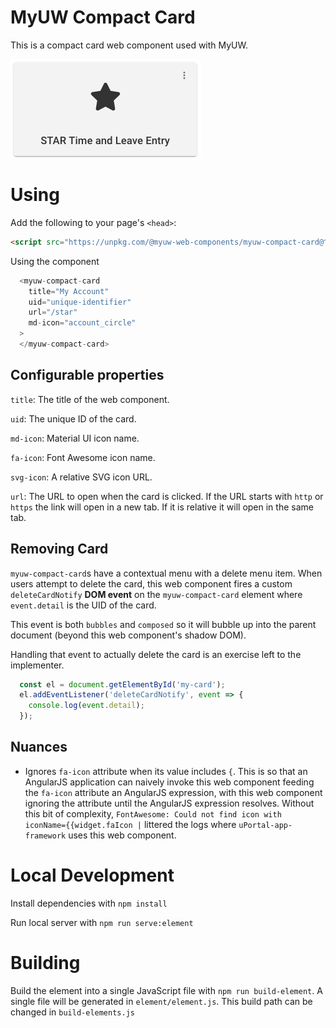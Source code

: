# MyUW Compact Card
This is a compact card web component used with MyUW.

![Screenshot showing an example of a compact card](compact-card.png "Compact Card")

# Using

Add the following to your page's `<head>`:
```html
<script src="https://unpkg.com/@myuw-web-components/myuw-compact-card@^1"></script>
```

Using the component 
```javascript
  <myuw-compact-card
    title="My Account"
    uid="unique-identifier"
    url="/star"
    md-icon="account_circle"
  >
  </myuw-compact-card>
```

## Configurable properties
`title`: The title of the web component.

`uid`: The unique ID of the card.

`md-icon`: Material UI icon name.

`fa-icon`: Font Awesome icon name.

`svg-icon`: A relative SVG icon URL.

`url`: The URL to open when the card is clicked. If the URL starts with `http` or `https`
the link will open in a new tab. If it is relative it will open in the same tab.

## Removing Card

`myuw-compact-card`s have a contextual menu with a delete menu item. When users
attempt to delete the card, this web component fires a custom `deleteCardNotify`
**DOM event** on the `myuw-compact-card` element where `event.detail` is the UID
of the card.

This event is both `bubbles` and `composed` so it will bubble up into the parent
document (beyond this web component's shadow DOM).

Handling that event to actually delete the card is an exercise left to the
implementer.

```javascript
  const el = document.getElementById('my-card');
  el.addEventListener('deleteCardNotify', event => {
    console.log(event.detail);
  });
```

## Nuances

+ Ignores `fa-icon` attribute when its value includes `{`.
  This is so that an AngularJS application can naively invoke this web component
  feeding the `fa-icon` attribute an AngularJS expression, with this web
  component ignoring the attribute until the AngularJS expression resolves.
  Without this bit of complexity, 
  `FontAwesome: Could not find icon with iconName={{widget.faIcon |`
  littered the logs where `uPortal-app-framework` uses this web component.

# Local Development

Install dependencies with `npm install`

Run local server with `npm run serve:element`

# Building

Build the element into a single JavaScript file with `npm run build-element`. A single file
will be generated in `element/element.js`. This build path can be changed in `build-elements.js`
